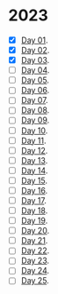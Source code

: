 # 2023

- [X] [Day 01](/2023/Day01/).
- [X] [Day 02](/2023/Day02/).
- [X] [Day 03](/2023/Day03/).
- [ ] [Day 04](/2023/Day04/).
- [ ] [Day 05](/2023/Day05/).
- [ ] [Day 06](/2023/Day06/).
- [ ] [Day 07](/2023/Day07/).
- [ ] [Day 08](/2023/Day08/).
- [ ] [Day 09](/2023/Day09/).
- [ ] [Day 10](/2023/Day10/).
- [ ] [Day 11](/2023/Day11/).
- [ ] [Day 12](/2023/Day12/).
- [ ] [Day 13](/2023/Day13/).
- [ ] [Day 14](/2023/Day14/).
- [ ] [Day 15](/2023/Day15/).
- [ ] [Day 16](/2023/Day16/).
- [ ] [Day 17](/2023/Day17/).
- [ ] [Day 18](/2023/Day18/).
- [ ] [Day 19](/2023/Day19/).
- [ ] [Day 20](/2023/Day20/).
- [ ] [Day 21](/2023/Day21/).
- [ ] [Day 22](/2023/Day22/).
- [ ] [Day 23](/2023/Day23/).
- [ ] [Day 24](/2023/Day24/).
- [ ] [Day 25](/2023/Day25/).
